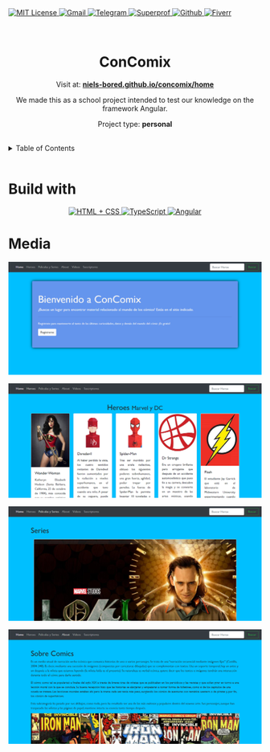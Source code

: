 <div><a href='https://github.com/Niels-Bored/concomix/blob/master/LICENSE' target='_blank'>
                <img src='https://camo.githubusercontent.com/72d71f83c55dcbdc4b5e44e6fde486abdd98f21eb04a6ed099b32e19553f830b/68747470733a2f2f696d672e736869656c64732e696f2f6769746875622f6c6963656e73652f64617269646576656c6f7065722f6f7074696d612e7376673f7374796c653d666f722d7468652d6261646765' alt='MIT License' height='30px'/>
            </a><a href='mailto:abelsotovaldez@gmail.com' target='_blank'>
                <img src='https://img.shields.io/static/v1?style=for-the-badge&message=Gmail&color=EA4335&logo=Gmail&logoColor=FFFFFF&label=' alt='Gmail' height='30px'/>
            </a><a href='https://t.me/NielsBored' target='_blank'>
                <img src='https://img.shields.io/static/v1?style=for-the-badge&message=Telegram&color=26A5E4&logo=Telegram&logoColor=FFFFFF&label=' alt='Telegram' height='30px'/>
            </a><a href='https://www.superprof.mx/estudiante-ingenieria-sistemas-computacionales-clases-programacion-nivel-preparatoria-universitario.html' target='_blank'>
                <img src='https://img.shields.io/static/v1?style=for-the-badge&message=Superprof&color=ff6363&logo=Superprof&logoColor=ff6363&label=&fontColor=ff6363' alt='Superprof' height='30px'/>
            </a><a href='https://github.com/Niels-Bored' target='_blank'>
                <img src='https://img.shields.io/static/v1?style=for-the-badge&message=GitHub&color=181717&logo=GitHub&logoColor=FFFFFF&label=' alt='Github' height='30px'/>
            </a><a href='https://es.fiverr.com/abelsotovaldez?up_rollout=tr' target='_blank'>
                <img src='https://img.shields.io/static/v1?style=for-the-badge&message=Fiverr&color=222222&logo=Fiverr&logoColor=1DBF73&label=' alt='Fiverr' height='30px'/>
            </a></div><div align='center'><br><br>

# ConComix

Visit at: **[niels-bored.github.io/concomix/home](https://niels-bored.github.io/concomix/home)**

We made this as a school project intended to test our knowledge on the framework Angular.

Project type: **personal**

</div><br><details>
            <summary>Table of Contents</summary>
            <ol>
<li><a href='#buildwith'>Build With</a></li>
<li><a href='#media'>Media</a></li></ol>
        </details><br>

# Build with

<div align='center'><a href='https://developer.mozilla.org/en-US/docs/Web/HTML' target='_blank'> <img src='https://i.imgur.com/OitgDfl.jpeg' alt='HTML + CSS' title='HTML + CSS' height='50px'/> </a><a href='https://www.typescriptlang.org/' target='_blank'> <img src='https://cdn.svgporn.com/logos/typescript-icon.svg' alt='TypeScript' title='TypeScript' height='50px'/> </a><a href='https://angular.io/' target='_blank'> <img src='https://cdn.svgporn.com/logos/angular-icon.svg' alt='Angular' title='Angular' height='50px'/> </a></div>

# Media

![ConComix Home](https://github.com/Niels-Bored/concomix/blob/master/Images/1.png?raw=true)

![ConComix Heroes](https://github.com/Niels-Bored/concomix/blob/master/Images/2.png?raw=true)

![ConComix Peliculas](https://github.com/Niels-Bored/concomix/blob/master/Images/3.png?raw=true)

![ConComix About](https://github.com/Niels-Bored/concomix/blob/master/Images/4.png?raw=true)

